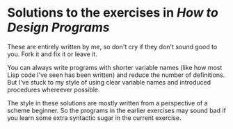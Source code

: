 Solutions to the exercises in _How to Design Programs_
=======================================================

These are entirely written by me, so don't cry if they don't sound good to you. Fork it and fix it or leave it.

You can always write programs with shorter variable names (like how most Lisp code I've seen has been written) and reduce the number of definitions. But I've stuck to my style of using clear variable names and introduced procedures whereever possible.

The style in these solutions are mostly written from a perspective of a scheme beginner. So the programs in the earlier exercises may sound bad if you learn some extra syntactic sugar in the current exercise.

